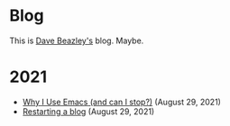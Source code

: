 # Blog

This is [Dave Beazley's](https://dabeaz.com) blog.  Maybe.

# 2021

* [Why I Use Emacs (and can I stop?)](2021/why-use-emacs.md) (August 29, 2021)
* [Restarting a blog](2021/restarting-a-blog.md) (August 29, 2021)
